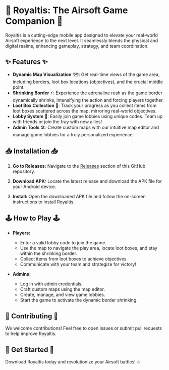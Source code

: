 # 📱 Royaltis: The Airsoft Game Companion 🚀

Royaltis is a cutting-edge mobile app designed to elevate your real-world Airsoft experience to the next level. It seamlessly blends the physical and digital realms, enhancing gameplay, strategy, and team coordination.

## ✨ Features ✨

- **Dynamic Map Visualization** 🗺️: Get real-time views of the game area, including borders, loot box locations (objectives), and the crucial middle point.
- **Shrinking Border** ⚡: Experience the adrenaline rush as the game border dynamically shrinks, intensifying the action and forcing players together.
- **Loot Box Collection** 🎁: Track your progress as you collect items from loot boxes scattered across the map, mirroring real-world objectives.
- **Lobby System** 👥: Easily join game lobbies using unique codes. Team up with friends or join the fray with new allies!
- **Admin Tools** 🛠️: Create custom maps with our intuitive map editor and manage game lobbies for a truly personalized experience.


## 📥 Installation 📥

1. **Go to Releases:** Navigate to the [Releases](https://github.com/riveerxd/royaltis_frontend/releases) section of this GitHub repository.

2. **Download APK:** Locate the latest release and download the APK file for your Android device.

3. **Install:**  Open the downloaded APK file and follow the on-screen instructions to install Royaltis.


## 🕹️ How to Play 🕹️

- **Players:**
    - Enter a valid lobby code to join the game.
    - Use the map to navigate the play area, locate loot boxes, and stay within the shrinking border.
    - Collect items from loot boxes to achieve objectives.
    - Communicate with your team and strategize for victory!

- **Admins:**
    - Log in with admin credentials.
    - Craft custom maps using the map editor.
    - Create, manage, and view game lobbies.
    - Start the game to activate the dynamic border shrinking.

## 🤝 Contributing 🤝

We welcome contributions! Feel free to open issues or submit pull requests to help improve Royaltis. 

## 🚀 Get Started 🚀

Download Royaltis today and revolutionize your Airsoft battles! 💥
